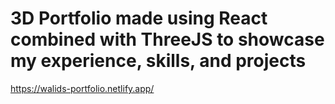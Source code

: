 <h1> 3D Portfolio made using React combined with ThreeJS to showcase my experience, skills, and projects </h1>

https://walids-portfolio.netlify.app/
